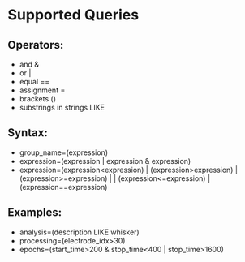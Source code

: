 Supported Queries 
==

Operators:
-
 - and &
 - or  |
 - equal ==
 - assignment =
 - brackets ()
 - substrings in strings LIKE
 
 
Syntax:
-

- group_name=(expression)
- expression=(expression | expression & expression)
- expression=(expression<expression) | (expression>expression) | (expression>=expression) | | (expression<=expression) | (expression==expression)

Examples:
-

* analysis=(description LIKE whisker)
* processing=(electrode_idx>30)
* epochs=(start_time>200 & stop_time<400 | stop_time>1600)

 

